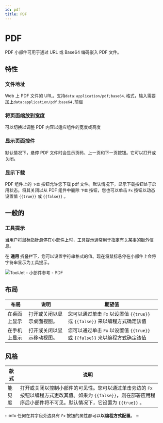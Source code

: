 ```yaml
---
id: pdf
title: PDF
---
```


# PDF

PDF 小部件可用于通过 URL 或 Base64 编码嵌入 PDF 文件。

## 特性

### 文件地址

Web 上 PDF 文件的 URL。支持`data:application/pdf;base64,`格式，输入需要加上`data:application/pdf;base64,`前缀

### 将页面缩放到宽度

可以切换以调整 PDF 内容以适应组件的宽度或高度

### 显示页面控件

默认情况下，悬停 PDF 文件时会显示页码、上一页和下一页按钮。它可以打开或关闭。

### 显示下载

PDF 组件上的 `下载` 按钮允许您下载 pdf 文件。默认情况下，显示下载按钮处于启用状态。将其关闭以从 PDF 组件中删除 `下载` 按钮，您也可以单击 `Fx` 按钮以动态设置值 `{{true}}` 或 `{{false}}` 。

## 一般的
### 工具提示

当用户将鼠标指针悬停在小部件上时，工具提示通常用于指定有关某事的额外信息。

在 **通用** 折叠栏下，您可以设置字符串格式的值。现在将鼠标悬停在小部件上会将字符串显示为工具提示。

<div style={{textAlign: 'center'}}>

<img className="screenshot-full" src="/img/tooltip.png" alt="ToolJet - 小部件参考 - PDF" />

</div>

## 布局

| 布局         | 说明                       | 期望值                                                                      |
| ------------ | -------------------------- | --------------------------------------------------------------------------- |
| 在桌面上显示 | 打开或关闭以显示桌面视图。 | 您可以通过单击 `Fx` 以设置值 `{{true}}` 或 `{{false}}` 来以编程方式确定该值 |
| 在手机上显示 | 打开或关闭以显示移动视图。 | 您可以通过单击 `Fx` 以设置值 `{{true}}` 或 `{{false}}` 来以编程方式确定该值 |

## 风格

| 款式   | 说明                                                                                                                                                                       |
| ------ | -------------------------------------------------------------------------------------------------------------------------------------------------------------------------- |
| 能见度 | 打开或关闭以控制小部件的可见性。您可以通过单击旁边的 `Fx` 按钮以编程方式更改其值。如果为 `{{false}}`，则在部署应用程序后小部件将不可见。默认情况下，它设置为 `{{true}}` 。 |

:::info
任何在其字段旁边具有 `Fx` 按钮的属性都可以**以编程方式配置**。
:::
